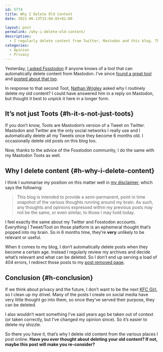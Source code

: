 ```yaml
---
id: 5774
title: Why I Delete Old Content
date: 2021-06-13T15:04:03+01:00

layout: post
permalink: /why-i-delete-old-content/
description:
  - I regularly delete content from Twitter, Mastodon and this blog. This may seem strange to many people, so this post explains why I do that.
categories:
  - Opinion
  - Privacy
---
```

<p class="medium">
  Yesterday, <a href="https://fosstodon.org/web/statuses/106392565140132174" target="_blank" rel="noreferrer noopener">I asked Fosstodon</a> if anyone knows of a tool that can automatically delete content from Mastodon. I&#8217;ve since <a href="https://forget.codl.fr/" target="_blank" rel="noreferrer noopener">found a great tool</a> and <a href="https://fosstodon.org/web/statuses/106402297009662663" target="_blank" rel="noreferrer noopener">posted about that too</a>.
</p>

In response to that second Toot, <a href="https://wpbuilds.social/@nathan" target="_blank" rel="noreferrer noopener">Nathan Wrigley</a> asked why I routinely delete my old content? I could have answered him in a reply on Mastodon, but thought it best to unpick it here in a longer form.

## It&#8217;s not just Toots  {#h-it-s-not-just-toots}

If you don&#8217;t know, Toots are Mastodon&#8217;s version of a Tweet on Twitter. Mastodon and Twitter are the only social networks I really use and I automatically delete all my Tweets once they become 6 months old. I occasionally delete old posts on this blog too.

Now, thanks to the advice of the Fosstodon community, I do the same with my Mastodon Toots as well.

## Why I delete content {#h-why-i-delete-content}

I think I summarise my position on this matter well in [my disclaimer](https://kevq.uk/disclaimer/), which says the following:

<blockquote class="wp-block-quote">
  <p>
    This blog is intended to provide a semi-permanent, point in time snapshot of the various thoughts running around my brain. As such, any thoughts and opinions expressed within my previous posts may not be the same, or even similar, to those I may hold today.
  </p>
</blockquote>

I feel exactly the same about my Twitter and Fosstodon accounts. Everything I Tweet/Toot on those platform is an ephemeral thought that&#8217;s popped into my brain. So in 6 months time, they&#8217;re **very** unlikely to be relevant or useful.

When it comes to my blog, I don&#8217;t automatically delete posts when they become a certain age. Instead I regularly review my archives and decide what&#8217;s relevant and what can be deleted. So I don&#8217;t end up serving a load of 404 errors, I redirect those posts to my [post removed page](https://kevq.uk/post-removed/).

## Conclusion {#h-conclusion}

If we think about privacy and the future, I don&#8217;t want to be the next <a href="https://kevq.uk/privacy-vs-i-have-nothing-to-hide/#the-future" target="_blank" rel="noreferrer noopener">KFC Girl</a>, so I clean up my drivel. Many of the posts I create on social media have very little thought go into them, so once they&#8217;ve served their purpose, they can be deleted.

I also wouldn&#8217;t want something I&#8217;ve said years ago be taken out of context (or taken correctly, but I&#8217;ve changed my opinion since). So it&#8217;s easier to delete my shizzle.

So there you have it, that&#8217;s why I delete old content from the various places I post online. **Have you ever thought about deleting your old content? If not, maybe this post will make you re-consider?**
